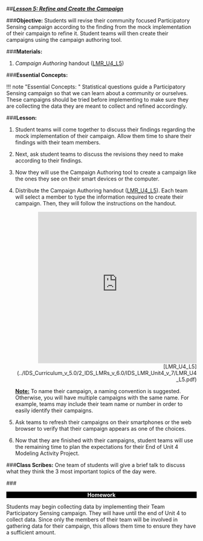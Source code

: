 ##***<u>Lesson 5: Refine and Create the Campaign</u>***

###**Objective:**
Students will revise their community focused Participatory Sensing campaign according to the finding from the mock implementation of their campaign to refine it. Student teams will then create their campaigns using the campaign authoring tool.

###**Materials:**
1. *Campaign Authoring* handout ([LMR_U4_L5](../IDS_Curriculum_v_5.0/2_IDS_LMRs_v_6.0/IDS_LMR_Unit4_v_7/LMR_U4_L5.pdf))

###**Essential Concepts:**

!!! note "Essential Concepts: "
    Statistical questions guide a Participatory Sensing campaign so that we can learn about a
    community or ourselves. These campaigns should be tried before implementing to make sure they are collecting the data they are meant to collect and refined accordingly.
    
###**Lesson:**
1. Student teams will come together to discuss their findings regarding the mock implementation of
their campaign. Allow them time to share their findings with their team members.

2. Next, ask student teams to discuss the revisions they need to make according to their findings.

3. Now they will use the Campaign Authoring tool to create a campaign like the ones they see on their smart devices or the computer.

4. Distribute the Campaign Authoring handout ([LMR_U4_L5](../IDS_Curriculum_v_5.0/2_IDS_LMRs_v_6.0/IDS_LMR_Unit4_v_7/LMR_U4_L5.pdf)). Each team will select a member to type the information required to create their campaign. Then, they will follow the instructions on the handout.

    <div align="right"><iframe src="https://docs.google.com/viewerng/viewer?url=https://curriculum.thinkdataed.org/IDS_Curriculum_v_5.0/2_IDS_LMRs_v_6.0/IDS_LMR_Unit4_v_7/LMR_U4_L5.pdf&embedded=true" style=" width:420px;height:400px;" frameborder="0"></iframe><br>[LMR_U4_L5](../IDS_Curriculum_v_5.0/2_IDS_LMRs_v_6.0/IDS_LMR_Unit4_v_7/LMR_U4_L5.pdf)</div>
    
    **<u>Note:</u>** To name their campaign, a naming convention is suggested. Otherwise, you will have multiple campaigns with the same name. For example, teams may include their team name or number in order to easily identify their campaigns.

5. Ask teams to refresh their campaigns on their smartphones or the web browser to verify that their campaign appears as one of the choices.

6. Now that they are finished with their campaigns, student teams will use the remaining time to plan the expectations for their End of Unit 4 Modeling Activity Project.

###**Class Scribes:**
One team of students will give a brief talk to discuss what they think the 3 most important topics of the
day were.

###<p style="background: black; color: white; text-align: center;">**Homework**</p>
Students may begin collecting data by implementing their Team Participatory Sensing campaign.
They will have until the end of Unit 4 to collect data. Since only the members of their team will be involved in gathering data for their campaign, this allows them time to ensure they have a sufficient amount.